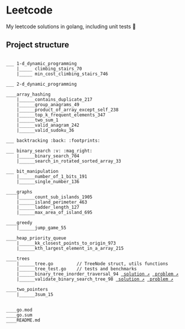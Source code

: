 # Leetcode
My leetcode solutions in golang, including unit tests :test_tube:


## Project structure
<pre><code>
___ 1-d_dynamic_programming
    |_____ climbing_stairs_70
    |_____ min_cost_climbing_stairs_746

___ 2-d_dynamic_programming

____array_hashing
    |______contains_duplicate_217
    |______group_anagrams_49
    |______product_of_array_except_self_238
    |______top_k_frequent_elements_347
    |______two_sum_1
    |______valid_anagram_242
    |______valid_sudoku_36

___ backtracking :back: :footprints:

___ binary_search :v: :mag_right:
    |______binary_search_704
    |______search_in_rotated_sorted_array_33

___ bit_manipulation 
    |______number_of_1_bits_191
    |______single_number_136

____graphs
    |______count_sub_islands_1905
    |______island_perimeter_463
    |______ladder_length_127
    |______max_area_of_island_695

____greedy
    |______jump_game_55

____heap_priority_queue
    |______kk_closest_points_to_origin_973
    |______kth_largest_element_in_a_array_215

____trees
    |______tree.go         // TreeNode struct, utils functions
    |______tree_test.go    // tests and benchmarks 
    |______binary_tree_inorder_traversal_94 <a href="https://github.com/aliml92/leetcode/blob/404006c923a3eefa65b735cee70cd85d7d88eb00/trees/binary_tree_inorder_traversal_94/solution.go" target="_blank" rel="noopener noreferrer"> solution &#8599;</a> <a href="https://leetcode.com/problems/binary-tree-inorder-traversal/" target="_blank" rel="noopener noreferrer"> problem &#8599;</a>
    |______validate_binary_search_tree_98 <a href="https://github.com/aliml92/leetcode/blob/cad889cea1c74b291479ce245c10a37d5bbad484/trees/validate_binary_search_tree_98/solution.go" target="_blank" rel="noopener noreferrer"> solution &#8599;</a> <a href="https://leetcode.com/problems/validate-binary-search-tree/" target="_blank" rel="noopener noreferrer"> problem &#8599;</a>

____two_pointers
    |______3sum_15


____go.mod
____go.sum
____README.md
</code></pre>

